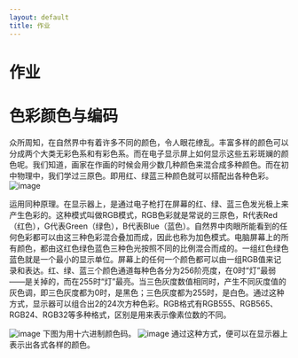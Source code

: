 ```yaml
---
layout: default
title: 作业
---
```

# 作业
# 色彩颜色与编码
众所周知，在自然界中有着许多不同的颜色，令人眼花缭乱。丰富多样的颜色可以分成两个大类无彩色系和有彩色系。而在电子显示屏上如何显示这些五彩斑斓的颜色呢。我们知道，画家在作画的时候会用少数几种颜色来混合成多种颜色。而在初中物理中，我们学过三原色。即用红、绿蓝三种颜色就可以搭配出各种色彩。![image](https://gss3.bdstatic.com/-Po3dSag_xI4khGkpoWK1HF6hhy/baike/c0%3Dbaike80%2C5%2C5%2C80%2C26/sign=21cf637a6963f62408503151e62d809d/32fa828ba61ea8d32ecf9c47950a304e241f5880.jpg)

运用同种原理。在显示器上，是通过电子枪打在屏幕的红、绿、蓝三色发光极上来产生色彩的。这种模式叫做RGB模式，RGB色彩就是常说的三原色，R代表Red（红色），G代表Green（绿色），B代表Blue（蓝色）。自然界中肉眼所能看到的任何色彩都可以由这三种色彩混合叠加而成，因此也称为加色模式。电脑屏幕上的所有颜色，都由这红色绿色蓝色三种色光按照不同的比例混合而成的。一组红色绿色蓝色就是一个最小的显示单位。屏幕上的任何一个颜色都可以由一组RGB值来记录和表达。红、绿、蓝三个颜色通道每种色各分为256阶亮度，在0时“灯”最弱——是关掉的，而在255时“灯”最亮。当三色灰度数值相同时，产生不同灰度值的灰色调，即三色灰度都为0时，是黑色；三色灰度都为255时，是白色。通过这种方式，显示器可以组合出2的24次方种色彩。RGB格式有RGB555、RGB565、RGB24、RGB32等多种格式，区别是用来表示像素位数的不同。

![image](https://gss3.bdstatic.com/7Po3dSag_xI4khGkpoWK1HF6hhy/baike/c0%3Dbaike150%2C5%2C5%2C150%2C50/sign=2dd5b70cbe096b63951456026d5aec21/0dd7912397dda1448aa71c91b2b7d0a20cf48662.jpg)
下图为用十六进制颜色码。
![image](https://gss3.bdstatic.com/-Po3dSag_xI4khGkpoWK1HF6hhy/baike/c0%3Dbaike92%2C5%2C5%2C92%2C30/sign=acab3869b899a9012f3853647cfc611e/37d12f2eb9389b50fc59042f8535e5dde7116e2d.jpg)
通过这种方式，便可以在显示器上表示出各式各样的颜色。

